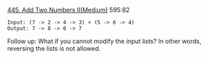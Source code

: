 [445. Add Two Numbers II(Medium)](https://leetcode.com/problems/add-two-numbers-ii/)
595:82

```
Input: (7 -> 2 -> 4 -> 3) + (5 -> 6 -> 4)
Output: 7 -> 8 -> 0 -> 7
```

Follow up:
What if you cannot modify the input lists? In other words, reversing the lists is not allowed.
